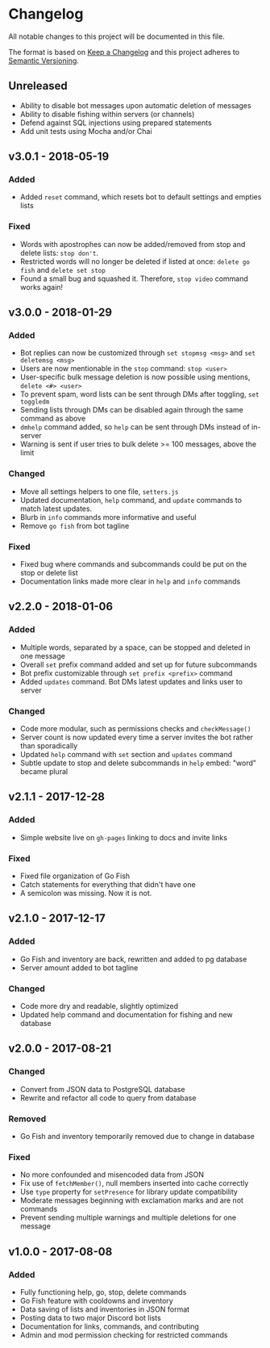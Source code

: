 # Changelog
All notable changes to this project will be documented in this file.

The format is based on [Keep a Changelog](http://keepachangelog.com/en/1.0.0/)
and this project adheres to [Semantic Versioning](http://semver.org/spec/v2.0.0.html).

## Unreleased
- Ability to disable bot messages upon automatic deletion of messages
- Ability to disable fishing within servers (or channels)
- Defend against SQL injections using prepared statements
- Add unit tests using Mocha and/or Chai

## v3.0.1 - 2018-05-19
### Added
- Added `reset` command, which resets bot to default settings and empties lists

### Fixed
- Words with apostrophes can now be added/removed from stop and delete lists: `stop don't`.
- Restricted words will no longer be deleted if listed at once: `delete go fish` and `delete set stop`
- Found a small bug and squashed it. Therefore, `stop video` command works again!

## v3.0.0 - 2018-01-29
### Added
- Bot replies can now be customized through `set stopmsg <msg>` and `set deletemsg <msg>`
- Users are now mentionable in the `stop` command: `stop <user>`
- User-specific bulk message deletion is now possible using mentions, `delete <#> <user>`
- To prevent spam, word lists can be sent through DMs after toggling, `set toggledm`
- Sending lists through DMs can be disabled again through the same command as above
- `dmhelp` command added, so `help` can be sent through DMs instead of in-server
- Warning is sent if user tries to bulk delete >= 100 messages, above the limit

### Changed
- Move all settings helpers to one file, `setters.js`
- Updated documentation, `help` command, and `update` commands to match latest updates.
- Blurb in `info` commands more informative and useful
- Remove `go fish` from bot tagline

### Fixed
- Fixed bug where commands and subcommands could be put on the stop or delete list
- Documentation links made more clear in `help` and `info` commands

## v2.2.0 - 2018-01-06
### Added
- Multiple words, separated by a space, can be stopped and deleted in one message
- Overall `set` prefix command added and set up for future subcommands
- Bot prefix customizable through `set prefix <prefix>` command
- Added `updates` command. Bot DMs latest updates and links user to server

### Changed
- Code more modular, such as permissions checks and `checkMessage()`
- Server count is now updated every time a server invites the bot rather than sporadically
- Updated `help` command with `set` section and `updates` command
- Subtle update to stop and delete subcommands in `help` embed: "word" became plural

## v2.1.1 - 2017-12-28
### Added
- Simple website live on `gh-pages` linking to docs and invite links

### Fixed
- Fixed file organization of Go Fish
- Catch statements for everything that didn't have one
- A semicolon was missing. Now it is not.

## v2.1.0 - 2017-12-17
### Added
- Go Fish and inventory are back, rewritten and added to pg database
- Server amount added to bot tagline

### Changed
- Code more dry and readable, slightly optimized
- Updated help command and documentation for fishing and new database

## v2.0.0 - 2017-08-21
### Changed
- Convert from JSON data to PostgreSQL database
- Rewrite and refactor all code to query from database

### Removed
- Go Fish and inventory temporarily removed due to change in database

### Fixed
- No more confounded and misencoded data from JSON
- Fix use of `fetchMember()`, null members inserted into cache correctly
- Use `type` property for `setPresence` for library update compatibility
- Moderate messages beginning with exclamation marks and are not commands
- Prevent sending multiple warnings and multiple deletions for one message

## v1.0.0 - 2017-08-08
### Added
- Fully functioning help, go, stop, delete commands
- Go Fish feature with cooldowns and inventory
- Data saving of lists and inventories in JSON format
- Posting data to two major Discord bot lists
- Documentation for links, commands, and contributing
- Admin and mod permission checking for restricted commands
